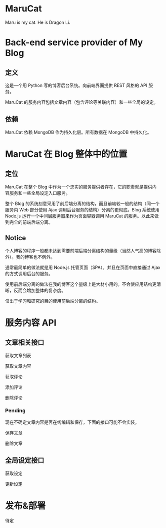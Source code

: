 # MaruCat

Maru is my cat. He is Dragon Li.

# Back-end service provider of My Blog

## 定义

这是一个用 Python 写的博客后台系统。向前端界面提供 REST 风格的 API 服务。

MaruCat 的服务内容包括文章内容（包含评论等关联内容）和一些全局的设定。

## 依赖

MaruCat 依赖 MongoDB 作为持久化层。所有数据在 MongoDB 中持久化。

# MaruCat 在 Blog 整体中的位置

## 定位

MaruCat 在整个 Blog 中作为一个忠实的服务提供者存在，它的职责就是提供内容服务和一些全局设定入口服务。

整个 Blog 的系统刻意采用了前后端分离的结构，而且前端较一般的结构（同一个服务内 Web 部分使用 Ajax 调用后台服务的结构）分离的更彻底。Blog 系统使用 Node.js 运行一个中间层服务器来作为页面容器调用 MaruCat 的服务。以此来做到完全的前端后端分离。

## Notice

个人博客的程序一般都未达到需要前端后端分离结构的量级（当然人气高的博客除外）。我的博客也不例外。

通常最简单的做法就是用 Node.js 托管页面（SPA），并且在页面中直接通过 Ajax 的方式调用后台的服务。

使用前后端分离的做法在我的博客这个量级上是大材小用的。不会使应用结构更清晰，反而会增加整体的复杂度。

仅出于学习和研究的目的使用前后端分离的结构。

# 服务内容 API

## 文章相关接口

获取文章列表

获取文章内容

获取评论

添加评论

删除评论

### Pending

现在不确定文章内容是否在线编辑和保存，下面的接口可能不会实装。

保存文章

删除文章

## 全局设定接口

获取设定

更新设定

# 发布&部署

待定
